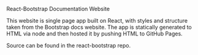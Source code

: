 
React-Bootstrap Documentation Website


This website is single page app built on
React, with styles and structure taken from
the Bootstrap docs website.  The app is statically
generated to HTML via node and then hosted it by pushing HTML to GitHub
Pages.


Source can be found in the
react-bootstrap repo.

